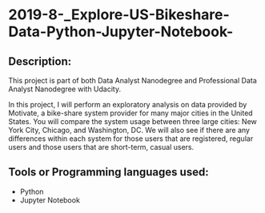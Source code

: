 # 2019-8-_Explore-US-Bikeshare-Data-Python-Jupyter-Notebook-

## Description:
This project is part of both Data Analyst Nanodegree and Professional Data Analyst Nanodegree with Udacity.

In this project, I will perform an exploratory analysis on data provided by Motivate, a bike-share system provider for many major cities in the United States. 
You will compare the system usage between three large cities: New York City, Chicago, and Washington, DC. We will also see if there are any differences
within each system for those users that are registered, regular users and those users that are short-term, casual users.

## Tools or Programming languages used:
- Python
- Jupyter Notebook
